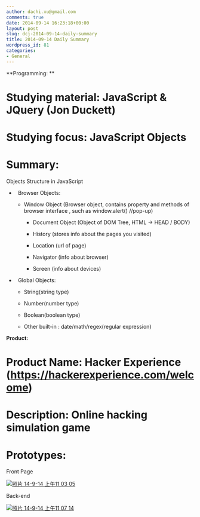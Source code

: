 ```yaml
---
author: dachi.xu@gmail.com
comments: true
date: 2014-09-14 16:23:18+00:00
layout: post
slug: dcj-2014-09-14-daily-summary
title: 2014-09-14 Daily Summary
wordpress_id: 81
categories:
- General
---
```


**Programming: **

# Studying material: JavaScript & JQuery (Jon Duckett)

# Studying focus: JavaScript Objects

# Summary:

Objects Structure in JavaScript



	
  *   Browser Objects:

	
    * Window Object (Browser object, contains property and methods of browser interface , such as window.alert() //pop-up)

	
      * Document Object (Object of DOM Tree, HTML -> HEAD / BODY)

	
      * History (stores info about the pages you visited)

	
      * Location (url of page)

	
      * Navigator (info about browser)

	
      * Screen (info about devices)







	
  *   Global Objects:

	
    * String(string type)

	
    * Number(number type)

	
    * Boolean(boolean type)

	
    * Other built-in : date/math/regex(regular expression)





**Product:**

# Product Name: Hacker Experience (https://hackerexperience.com/welcome)

# Description: Online hacking simulation game

# Prototypes:

Front Page

[![照片 14-9-14 上午11 03 05](http://dachicj.com/wp-content/uploads/2014/09/照片-14-9-14-上午11-03-05-225x300.png)](http://dachicj.com/wp-content/uploads/2014/09/照片-14-9-14-上午11-03-05.png)



Back-end

[![照片 14-9-14 上午11 07 14](http://dachicj.com/wp-content/uploads/2014/09/照片-14-9-14-上午11-07-14-225x300.png)](http://dachicj.com/wp-content/uploads/2014/09/照片-14-9-14-上午11-07-14.png)
